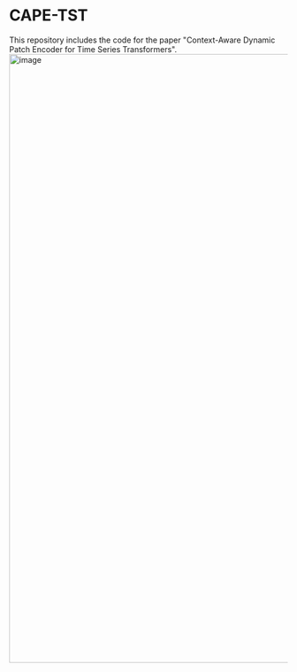 # CAPE-TST
This repository includes the code for the paper "Context-Aware Dynamic Patch Encoder for Time Series Transformers".
<img width="600" height="1100" alt="image" src="https://github.com/user-attachments/assets/998c0d5f-8ebf-410e-95f5-7a32c7b11465" />

